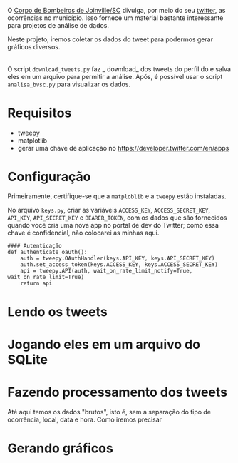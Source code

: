 O [Corpo de Bombeiros de Joinville/SC](http://www.cbvj.com.br/) divulga, por meio do seu [twitter](https://twitter.com/bvsc_joinville), as ocorrências no município. Isso fornece um material bastante interessante para projetos de análise de dados.

Neste projeto, iremos coletar os dados do tweet para podermos gerar gráficos diversos.

######

O script `download_tweets.py` faz _
download_ dos tweets do perfil do  e salva eles em um arquivo para permitir a análise. Após, é possível usar o script `analisa_bvsc.py` para visualizar os dados.

# Requisitos
* tweepy
* matplotlib
* gerar uma chave de aplicação no https://developer.twitter.com/en/apps

# Configuração

Primeiramente, certifique-se que a `matploblib` e a `tweepy` estão instaladas.

No arquivo `keys.py`, criar as variáveis `ACCESS_KEY`, `ACCESS_SECRET_KEY`, `API_KEY`, `API_SECRET_KEY` e `BEARER_TOKEN`, com os dados que são fornecidos quando você cria uma nova app no portal de dev do Twitter; como essa chave é confidencial, não colocarei as minhas aqui.

    #### Autenticação
    def authenticate_oauth():
        auth = tweepy.OAuthHandler(keys.API_KEY, keys.API_SECRET_KEY)
        auth.set_access_token(keys.ACCESS_KEY, keys.ACCESS_SECRET_KEY)
        api = tweepy.API(auth, wait_on_rate_limit_notify=True, wait_on_rate_limit=True)
        return api


# Lendo os tweets

# Jogando eles em um arquivo do SQLite

# Fazendo processamento dos tweets
Até aqui temos os dados "brutos", isto é, sem a separação do tipo de ocorrência, local, data e hora. Como iremos precisar


# Gerando gráficos
